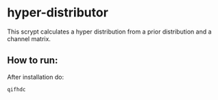 # hyper-distributor
This scrypt calculates a hyper distribution from a prior distribution and a channel matrix.
## How to run:
After installation do:

```
qifhdc
```
